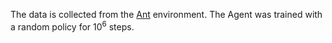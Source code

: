The data is collected from the [Ant](https://gymnasium.farama.org/environments/mujoco/ant/) environment. The Agent was trained with a random policy for $10^6$ steps.
